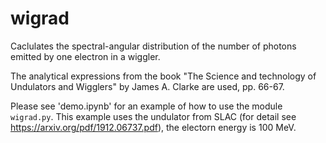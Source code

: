 # wigrad
Caclulates the spectral-angular distribution of the number of photons emitted by one electron in a wiggler.

The analytical expressions from the book "The Science and technology of Undulators and Wigglers" by James A. Clarke are used, pp. 66-67.

Please see 'demo.ipynb' for an example of how to use the module `wigrad.py`. This example uses the undulator from SLAC (for detail see https://arxiv.org/pdf/1912.06737.pdf), the electorn energy is 100 MeV.
